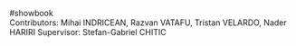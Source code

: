 #showbook  
Contributors: Mihai INDRICEAN, Razvan VATAFU, Tristan VELARDO, Nader HARIRI 
Supervisor: Stefan-Gabriel CHITIC

